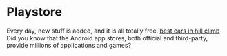 # Playstore
Every day, new stuff is added, and it is all totally free. <a href="https://playstoreapk.com/hill-climb-racing-2-apk/">best cars in hill climb</a> Did you know that the Android app stores, both official and third-party, provide millions of applications and games?
